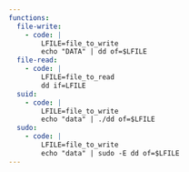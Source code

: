 ```yaml
---
functions:
  file-write:
    - code: |
        LFILE=file_to_write
        echo "DATA" | dd of=$LFILE
  file-read:
    - code: |
        LFILE=file_to_read
        dd if=LFILE
  suid:
    - code: |
        LFILE=file_to_write
        echo "data" | ./dd of=$LFILE
  sudo:
    - code: |
        LFILE=file_to_write
        echo "data" | sudo -E dd of=$LFILE
---
```

